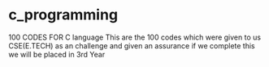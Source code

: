 # c_programming
100 CODES FOR C language
This are the 100 codes which were given to us CSE(E.TECH) as an challenge and given an assurance if we complete this we will be placed in 3rd Year
